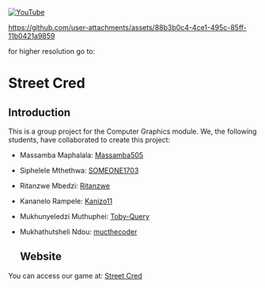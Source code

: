 [![YouTube](http://i.ytimg.com/vi/gTsHUWjRZCs/hqdefault.jpg)](https://www.youtube.com/watch?v=gTsHUWjRZCs)

https://github.com/user-attachments/assets/88b3b0c4-4ce1-495c-85ff-11b0421a9859

for higher resolution go to: 

# Street Cred

## Introduction

This is a group project for the Computer Graphics module. We, the following students, have collaborated to create this project:

- Massamba Maphalala: [Massamba505](https://github.com/Massamba505)
- Siphelele Mthethwa: [SOMEONE1703](https://github.com/SOMEONE1703)
- Ritanzwe Mbedzi: [Ritanzwe](https://github.com/Ritanzwe)
- Kananelo Rampele: [Kanizo11](https://github.com/Kanizo11)
- Mukhunyeledzi Muthuphei: [Toby-Query](https://github.com/Toby-Query)
- Mukhathutsheli Ndou: [mucthecoder](https://github.com/mucthecoder)

  ## Website

You can access our game at: [Street Cred](https://playcryptidweb.azurewebsites.net)
